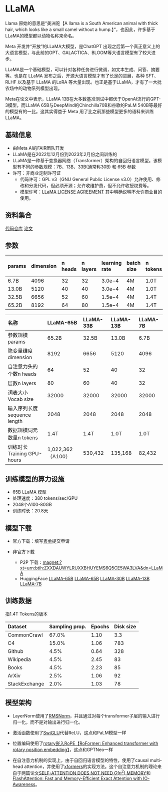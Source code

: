 # LLaMA

Llama 原始的意思是“美洲驼【A llama is a South American animal with thick hair, which looks like a small camel without a hump.】”，也因此，许多基于 LLaMA的模型都以动物名称来命名。

Meta 开发并“开放”的LLaMA大模型，是ChatGPT 出现之后第一个真正意义上的大语言模型，与此前的OPT、GALACTICA、BLOOM等大语言模型有了较大进步。

LLaMA是一个基础模型，可以针对各种任务进行微调，如文本生成、问答、摘要等。也是在 LLaMA 发布之后，开源大语言模型才有了长足的进展，各种 SFT、RLHF 以及基于 LLaMA 的LoRA 等大量出现。也正是基于LLaMA，才有了一大批农场中的动物系列模型出现。

Meta在论文中表示，LLaMA 13B在大多数基准测试中都优于OpenAI流行的GPT-3模型，而LLaMA 65B与DeepMind的Chinchilla70B和谷歌的PaLM 540B等最好的模型有的一比。这其实得益于 Meta 用了比之前那些模型更多的语料来训练LLaMA。


## 基础信息

- 由Meta AI的FAIR团队开发
- LLaMA是在2022年12月份到2023年2月份之间训练的
- LLaMA是一种基于变换器网络（Transformer）架构的自回归语言模型。该模型有不同的参数规模：7B、13B、33B(通常称30B) 和 65B 参数
- 许可：非商业定制许可证
  - 代码许可：GPL v3（GNU General Public License v3.0）允许使用、修改和分发代码，但必须开源；允许收维护费，但不允许收授权费等。
  - 模型许可：[LLaMA LICENSE AGREEMENT](https://docs.google.com/forms/d/e/1FAIpQLSfqNECQnMkycAp2jP4Z9TFX0cGR4uf7b_fBxjY_OjhJILlKGA/viewform) 其中明确说明不允许商业目的使用。




## 资料集合
[代码仓库](https://github.com/facebookresearch/llama)
[论文](https://arxiv.org/pdf/2302.13971.pdf)

## 参数
|params|dimension|n heads|n layers| learning rate| batch size| n tokens|Training GPU-hours|
|:-|:-|:-|:-|:-|:-|:-|:-|
|6.7B |4096| 32|32|3.0e−4|4M|1.0T|82,432|
|13.0B|5120| 40|40|3.0e−4|4M|1.0T|135,168|
|32.5B|6656| 52|60|1.5e−4|4M|1.4T|530,432|
|65.2B|8192| 64|80|1.5e−4|4M|1.4T|1,022,362|



|名称|LLaMA-65B|LLaMA-33B|LLaMA-13B|LLaMA-7B|
|:-|:-|:-|:-|:-|
|参数规模params|65.2B|32.5B|13.0B|6.7B|
|隐变量维度dimension|8192|6656|5120|4096|
|自注意力头的个数n heads|64|52|40|32|
|层数n layers|80|60|40|32|
|词表大小Vocab size|32000|32000|32000|32000|
|输入序列长度sequence length|2048|2048|2048|2048|
|数据规模词元数量n tokens|1.4T|1.4T|1.0T|1.0T|
|训练时长Training GPU-hours|1,022,362（A100）|530,432|135,168|82,432|

## 训练模型的算力设施

- 65B LLaMA 模型
- 处理速度：380 tokens/sec/GPU
- 2048个A100-80GB
- 训练时长：20.8天

## 模型下载

 - 官方下载：填写[表单](https://docs.google.com/forms/d/e/1FAIpQLSfqNECQnMkycAp2jP4Z9TFX0cGR4uf7b_fBxjY_OjhJILlKGA/viewform)提交申请

- 非官方下载
  - P2P 下载：[magnet:?xt=urn:btih:ZXXDAUWYLRUXXBHUYEMS6Q5CE5WA3LVA&dn=LLaMA](magnet:?xt=urn:btih:ZXXDAUWYLRUXXBHUYEMS6Q5CE5WA3LVA&dn=LLaMA)
  - HuggingFace [LLaMA-65B](https://huggingface.co/datasets/nyanko7/LLaMA-65B) [LLaMA-65B](https://huggingface.co/huggyllama/llama-65b) [LLaMA-30B](https://huggingface.co/huggyllama/llama-30b) [LLaMA-13B](https://huggingface.co/huggyllama/llama-13b) [LLaMA-7B](https://huggingface.co/huggyllama/llama-7b)


## 训练数据

指1.4T Tokens的版本

|Dataset|Sampling prop.|Epochs|Disk size|
|:-|:-|:-|:-|
|CommonCrawl   |67.0% |1.10| 3.3| TB|
|C4            |15.0% |1.06| 783| GB|
|Github        |4.5%  |0.64| 328| GB|
|Wikipedia     |4.5%  |2.45| 83 | GB|
|Books         |4.5%  |2.23| 85 | GB|
|ArXiv         |2.5%  |1.06| 92 | GB|
|StackExchange |2.0%  |1.03| 78 | GB|


## 模型架构



- LayerNorm使用了[RMSNorm](https://arxiv.org/pdf/1910.07467.pdf)，并且通过对每个transformer子层的输入进行归一化，而不是对输出进行归一化。

- 激活函数使用了[SwiGLU](https://arxiv.org/pdf/2002.05202.pdf)代替ReLU，这点和PaLM模型一样

- 位置编码使用了[rotary嵌入RoPE【RoFormer: Enhanced transformer with rotary position embedding】](https://arxiv.org/pdf/2104.09864.pdf)，这点和GPTNeo一样

- 在自注意力机制的实现上，由于自回归语言模型的特性，使用了causal multi-head attention，并使用了[xformers](https://github.com/facebookresearch/xformers)的实现方法。这个自注意力机制的理论来自于两篇论文[SELF-ATTENTION DOES NOT NEED $O(n^2)$ MEMORY](https://arxiv.org/pdf/2205.14135.pdf)和[FlashAttention: Fast and Memory-Efficient Exact Attention with IO-Awareness](https://arxiv.org/pdf/2205.14135.pdf)。